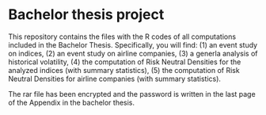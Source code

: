 # Bachelor thesis project

This repository contains the files with the R codes of all computations included in the Bachelor Thesis. Specifically, you will find:
(1) an event study on indices,
(2) an event study on airline companies,
(3) a generla analysis of historical volatility,
(4) the computation of Risk Neutral Densities for the analyzed indices (with summary statistics),
(5) the computation of Risk Neutral Densities for airline companies (with summary statistics).

The rar file has been encrypted and the password is written in the last page of the Appendix in the bachelor thesis. 
